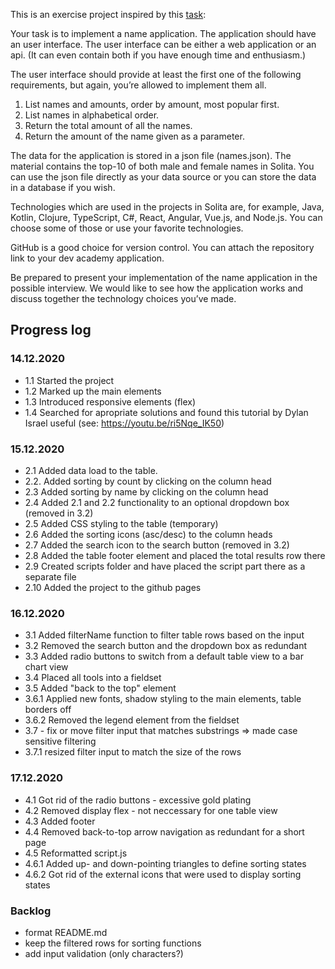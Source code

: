 This is an exercise project inspired by this [task](https://github.com/solita/dev-academy-2021):


Your task is to implement a name application. The application should have an user interface. The user interface can be either a web application or an api. (It can even contain both if you have enough time and enthusiasm.)

The user interface should provide at least the first one of the following requirements, but again, you’re allowed to implement them all.

1. List names and amounts, order by amount, most popular first.
2. List names in alphabetical order.
3. Return the total amount of all the names.
4. Return the amount of the name given as a parameter.

The data for the application is stored in a json file (names.json). The material contains the top-10 of both male and female names in Solita. You can use the json file directly as your data source or you can store the data in a database if you wish.

Technologies which are used in the projects in Solita are, for example, Java, Kotlin, Clojure, TypeScript, C#, React, Angular, Vue.js, and Node.js. You can choose some of those or use your favorite technologies.

GitHub is a good choice for version control. You can attach the repository link to your dev academy application.

Be prepared to present your implementation of the name application in the possible interview. We would like to see how the application works and discuss together the technology choices you’ve made.


## Progress log

### 14.12.2020

- 1.1 Started the project
- 1.2 Marked up the main elements
- 1.3 Introduced responsive elements (flex)
- 1.4 Searched for apropriate solutions and found this tutorial by Dylan Israel useful (see: https://youtu.be/ri5Nqe_IK50)

### 15.12.2020

- 2.1 Added data load to the table.
- 2.2. Added sorting by count by clicking on the column head
- 2.3 Added sorting by name by clicking on the column head
- 2.4 Added 2.1 and 2.2 functionality to an optional dropdown box (removed in 3.2)
- 2.5 Added CSS styling to the table (temporary)
- 2.6 Added the sorting icons (asc/desc) to the column heads
- 2.7 Added the search icon to the search button (removed in 3.2)
- 2.8 Added the table footer element and placed the total results row there
- 2.9 Created scripts folder and have placed the script part there as a separate file
- 2.10 Added the project to the github pages

### 16.12.2020
- 3.1 Added filterName function to filter table rows based on the input
- 3.2 Removed the search button and the dropdown box as redundant
- 3.3 Added radio buttons to switch from a default table view to a bar chart view
- 3.4 Placed all tools into a fieldset
- 3.5 Added "back to the top" element
- 3.6.1 Applied new fonts, shadow styling to the main elements, table borders off
- 3.6.2 Removed the legend element from the fieldset
- 3.7 - fix or move filter input that matches substrings => made case sensitive filtering
- 3.7.1 resized filter input to match the size of the rows

### 17.12.2020
- 4.1 Got rid of the radio buttons - excessive gold plating
- 4.2 Removed display flex - not neccessary for one table view
- 4.3 Added footer
- 4.4 Removed back-to-top arrow navigation as redundant for a short page
- 4.5 Reformatted script.js
- 4.6.1 Added up- and down-pointing triangles to define sorting states
- 4.6.2 Got rid of the external icons that were used to display sorting states

### Backlog
- format README.md
- keep the filtered rows for sorting functions
- add input validation (only characters?)
